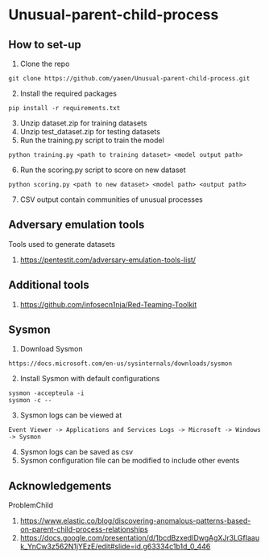 # Unusual-parent-child-process

## How to set-up
  1. Clone the repo
  ```
  git clone https://github.com/yaoen/Unusual-parent-child-process.git
  ```
  2. Install the required packages
  ```
  pip install -r requirements.txt
  ```
  3. Unzip dataset.zip for training datasets
  4. Unzip test_dataset.zip for testing datasets
  5. Run the training.py script to train the model
  ```
  python training.py <path to training dataset> <model output path>
  ```
  6. Run the scoring.py script to score on new dataset
  ```
  python scoring.py <path to new dataset> <model path> <output path>
  ```
  7. CSV output contain communities of unusual processes

## Adversary emulation tools
Tools used to generate datasets
 1. https://pentestit.com/adversary-emulation-tools-list/
## Additional tools
 1. https://github.com/infosecn1nja/Red-Teaming-Toolkit
 
 ## Sysmon
 1. Download Sysmon
 ```
 https://docs.microsoft.com/en-us/sysinternals/downloads/sysmon
 ```
 2. Install Sysmon with default configurations
 ```
 sysmon -accepteula -i
 sysmon -c --
 ```
 3. Sysmon logs can be viewed at
 ```
 Event Viewer -> Applications and Services Logs -> Microsoft -> Windows -> Sysmon
 ```
 4. Sysmon logs can be saved as csv
 5. Sysmon configuration file can be modified to include other events

## Acknowledgements
ProblemChild
1. https://www.elastic.co/blog/discovering-anomalous-patterns-based-on-parent-child-process-relationships
2. https://docs.google.com/presentation/d/1bcdBzxedIDwgAgXJr3LGfIaauk_YnCw3z562N1jYEzE/edit#slide=id.g63334c1b1d_0_446
